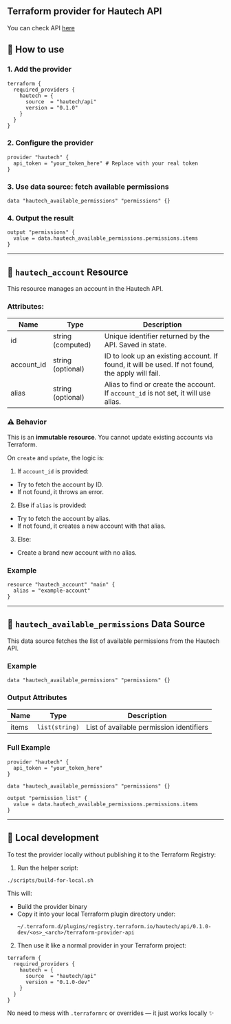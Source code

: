 ## Terraform provider for Hautech API
You can check API [here](https://api.hautech.ai/swagger)

## 🔧 How to use

### 1. Add the provider

```hcl
terraform {
  required_providers {
    hautech = {
      source  = "hautech/api"
      version = "0.1.0"
    }
  }
}
```

### 2. Configure the provider

```hcl
provider "hautech" {
  api_token = "your_token_here" # Replace with your real token
}
```

### 3. Use data source: fetch available permissions

```hcl
data "hautech_available_permissions" "permissions" {}
```

### 4. Output the result

```hcl
output "permissions" {
  value = data.hautech_available_permissions.permissions.items
}
```

---

## 📘 `hautech_account` Resource

This resource manages an account in the Hautech API.

### Attributes:

| Name        | Type          | Description |
|-------------|---------------|-------------|
| id          | string (computed) | Unique identifier returned by the API. Saved in state. |
| account_id  | string (optional) | ID to look up an existing account. If found, it will be used. If not found, the apply will fail. |
| alias       | string (optional) | Alias to find or create the account. If `account_id` is not set, it will use alias. |

### ⚠️ Behavior

This is an **immutable resource**. You cannot update existing accounts via Terraform.

On `create` and `update`, the logic is:

1. If `account_id` is provided:
  - Try to fetch the account by ID.
  - If not found, it throws an error.

2. Else if `alias` is provided:
  - Try to fetch the account by alias.
  - If not found, it creates a new account with that alias.

3. Else:
  - Create a brand new account with no alias.

### Example

```hcl
resource "hautech_account" "main" {
  alias = "example-account"
}
```

---

## 📘 `hautech_available_permissions` Data Source

This data source fetches the list of available permissions from the Hautech API.

### Example

```hcl
data "hautech_available_permissions" "permissions" {}
```

### Output Attributes

| Name   | Type          | Description                              |
|--------|---------------|------------------------------------------|
| items  | `list(string)`| List of available permission identifiers |

### Full Example

```hcl
provider "hautech" {
  api_token = "your_token_here"
}

data "hautech_available_permissions" "permissions" {}

output "permission_list" {
  value = data.hautech_available_permissions.permissions.items
}
```

---

## 🧪 Local development

To test the provider locally without publishing it to the Terraform Registry:

1. Run the helper script:

```bash
./scripts/build-for-local.sh
```

This will:
- Build the provider binary
- Copy it into your local Terraform plugin directory under:
  ```
  ~/.terraform.d/plugins/registry.terraform.io/hautech/api/0.1.0-dev/<os>_<arch>/terraform-provider-api
  ```

2. Then use it like a normal provider in your Terraform project:

```hcl
terraform {
  required_providers {
    hautech = {
      source  = "hautech/api"
      version = "0.1.0-dev"
    }
  }
}
```

No need to mess with `.terraformrc` or overrides — it just works locally ✨
